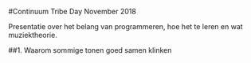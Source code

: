 #Continuum Tribe Day November 2018

Presentatie over het belang van programmeren, hoe het te leren en wat muziektheorie.

##1. Waarom sommige tonen goed samen klinken